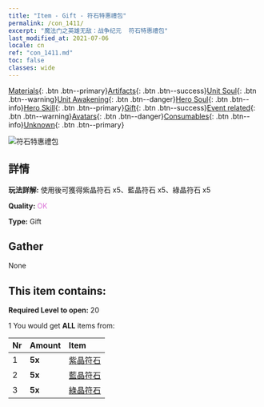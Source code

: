 ```yaml
---
title: "Item - Gift - 符石特惠禮包"
permalink: /con_1411/
excerpt: "魔法门之英雄无敌：战争纪元  符石特惠禮包"
last_modified_at: 2021-07-06
locale: cn
ref: "con_1411.md"
toc: false
classes: wide
---
```

 [Materials](/ItemsCN/){: .btn .btn--primary}[Artifacts](/ItemsCN/Artifacts/){: .btn .btn--success}[Unit Soul](/ItemsCN/UnitSoul/){: .btn .btn--warning}[Unit Awakening](/ItemsCN/UnitAwakening/){: .btn .btn--danger}[Hero Soul](/ItemsCN/HeroSoul/){: .btn .btn--info}[Hero Skill](/ItemsCN/HeroSkill/){: .btn .btn--primary}[Gift](/ItemsCN/Gift/){: .btn .btn--success}[Event related](/ItemsCN/Events/){: .btn .btn--warning}[Avatars](/ItemsCN/Avatars/){: .btn .btn--danger}[Consumables](/ItemsCN/Consumables/){: .btn .btn--info}[Unknown](/ItemsCN/Unknown/){: .btn .btn--primary}

 ![符石特惠禮包](/images/t/i_907025.png)

## 詳情
 **玩法詳解:** 使用後可獲得紫晶符石 x5、藍晶符石 x5、綠晶符石 x5

 **Quality:** <span style="color: #DA70D6">OK</span>

 **Type:** Gift

## Gather

  None

## This item contains:

 **Required Level to open:** 20

 1 You would get **ALL** items  from:

  | Nr | Amount |     Item    |
  |:---|:-------|:------------|
  | 1 |  **5x** | [紫晶符石](/cn/Items/con_720/) |  | 
  | 2 |  **5x** | [藍晶符石](/cn/Items/con_716/) |  | 
  | 3 |  **5x** | [綠晶符石](/cn/Items/con_711/) |  | 
